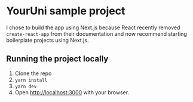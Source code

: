 # YourUni sample project

I chose to build the app using Next.js because React recently removed `create-react-app` from their documentation and now recommend starting boilerplate projects using Next.js.

## Running the project locally

1. Clone the repo
2. `yarn install`
3. `yarn dev`
4. Open [http://localhost:3000](http://localhost:3000) with your browser.
